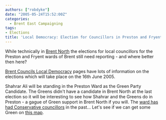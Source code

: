 ```yaml
---
authors: ["robdyke"]
date: "2005-05-24T15:52:00Z"
categories:
  - Brent East Campaigning
tags:
- Elections
title: 'Local Democracy: Election for Councillors in Preston and Fryent wards.'
---
```

While technically in [Brent North](http://www.brent.gov.uk/elections.nsf/2f123bcc3c5e238c80256ad20034644f/140245e5895cc69480256c07005c1943!OpenDocument) the elections for local councillors for the Preston and Fryent wards of Brent still need reporting - and where better then here?

[Brent Councils Local Democracy](http://www.brent.gov.uk/elections.nsf/2f123bcc3c5e238c80256ad20034644f/266d6bb2498b188a80256ffe003b5b4c!OpenDocument) pages have lots of information on the elections which will take place on the 16th June 2005.

Shahrar Ali will be standing in the Preston Ward as the Green Party Candidate. The Greens didn't have a candidate in Brent North at the last election so it will be interesting to see how Shahrar and the Greens do in Preston - a gague of Green support in Brent North if you will. The [ward has had Conservative councillors](http://www.brent.gov.uk/Democracy.nsf/031d5c68638196618025664000760871/6343c37649c12f7580256ace003c4eb8?OpenDocument&#038;Start=1&#038;Count=60&#038;Expand=13) in the past... Let's see if we can get some Green on [this map](http://www.brent.gov.uk/Democracy.nsf/4e7fdabfd21a870080256a94004088ab/6be0bf25c2a6e42680256baf00348bc2!OpenDocument).